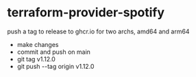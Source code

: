 # terraform-provider-spotify

push a tag to release to ghcr.io for two archs, amd64 and arm64

- make changes
- commit and push on main
- git tag v1.12.0
- git push --tag origin v1.12.0
